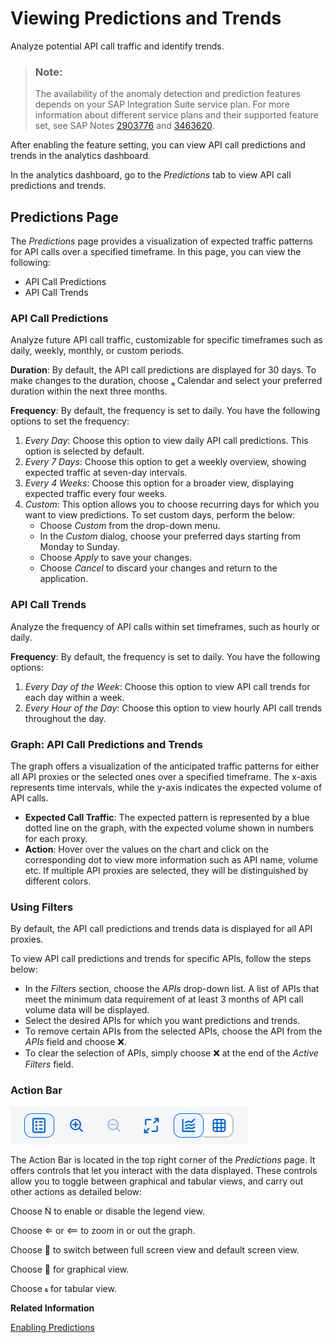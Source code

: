 <!-- loio47f349ccd1cb4d1087707983f1f3830d -->

<link rel="stylesheet" type="text/css" href="../css/sap-icons.css"/>

# Viewing Predictions and Trends

Analyze potential API call traffic and identify trends.

> ### Note:  
> The availability of the anomaly detection and prediction features depends on your SAP Integration Suite service plan. For more information about different service plans and their supported feature set, see SAP Notes [2903776](https://me.sap.com/notes/2903776) and [3463620](https://me.sap.com/notes/3463620).

After enabling the feature setting, you can view API call predictions and trends in the analytics dashboard.

In the analytics dashboard, go to the *Predictions* tab to view API call predictions and trends.



<a name="loio47f349ccd1cb4d1087707983f1f3830d__section_otn_wcj_b2c"/>

## Predictions Page

The *Predictions* page provides a visualization of expected traffic patterns for API calls over a specified timeframe. In this page, you can view the following:

-   API Call Predictions
-   API Call Trends



### API Call Predictions

Analyze future API call traffic, customizable for specific timeframes such as daily, weekly, monthly, or custom periods.

**Duration**: By default, the API call predictions are displayed for 30 days. To make changes to the duration, choose <span class="SAP-icons-V5"></span> Calendar and select your preferred duration within the next three months.

**Frequency**: By default, the frequency is set to daily. You have the following options to set the frequency:

1.  *Every Day*: Choose this option to view daily API call predictions. This option is selected by default.
2.  *Every 7 Days*: Choose this option to get a weekly overview, showing expected traffic at seven-day intervals.
3.  *Every 4 Weeks*: Choose this option for a broader view, displaying expected traffic every four weeks.
4.  *Custom*: This option allows you to choose recurring days for which you want to view predictions. To set custom days, perform the below:
    -   Choose *Custom* from the drop-down menu.
    -   In the *Custom* dialog, choose your preferred days starting from Monday to Sunday.
    -   Choose *Apply* to save your changes.
    -   Choose *Cancel* to discard your changes and return to the application.




### API Call Trends

Analyze the frequency of API calls within set timeframes, such as hourly or daily.

**Frequency**: By default, the frequency is set to daily. You have the following options:

1.  *Every Day of the Week*: Choose this option to view API call trends for each day within a week.
2.  *Every Hour of the Day*: Choose this option to view hourly API call trends throughout the day.



### Graph: API Call Predictions and Trends

The graph offers a visualization of the anticipated traffic patterns for either all API proxies or the selected ones over a specified timeframe. The x-axis represents time intervals, while the y-axis indicates the expected volume of API calls.

-   **Expected Call Traffic**: The expected pattern is represented by a blue dotted line on the graph, with the expected volume shown in numbers for each proxy.
-   **Action**: Hover over the values on the chart and click on the corresponding dot to view more information such as API name, volume etc. If multiple API proxies are selected, they will be distinguished by different colors.



### Using Filters

By default, the API call predictions and trends data is displayed for all API proxies.

To view API call predictions and trends for specific APIs, follow the steps below:

-   In the *Filters* section, choose the *APIs* drop-down list. A list of APIs that meet the minimum data requirement of at least 3 months of API call volume data will be displayed.
-   Select the desired APIs for which you want predictions and trends.
-   To remove certain APIs from the selected APIs, choose the API from the *APIs* field and choose :x:.
-   To clear the selection of APIs, simply choose :x: at the end of the *Active Filters* field.



### Action Bar

![](images/ActionBarPredictions_3d5cbd0.png)

The Action Bar is located in the top right corner of the *Predictions* page. It offers controls that let you interact with the data displayed. These controls allow you to toggle between graphical and tabular views, and carry out other actions as detailed below:

Choose <span class="SAP-icons-V5"></span> to enable or disable the legend view.

Choose <span class="SAP-icons-V5"></span> or <span class="SAP-icons-V5"></span> to zoom in or out the graph.

Choose <span class="SAP-icons-V5"></span> to switch between full screen view and default screen view.

Choose <span class="SAP-icons-V5"></span> for graphical view.

Choose <span class="SAP-icons-V5"></span> for tabular view.

**Related Information**  


[Enabling Predictions](enabling-predictions-0d98ac5.md "The Predictions feature is associated with anomaly detection. The toggle button on the Analyze page activates both Anomaly Detection and Predictions for API calls. See Enabling Anomaly Detection and Predictions.")

